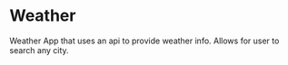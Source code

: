 # Weather

Weather App that uses an api to provide weather info. Allows for user to search any city.
